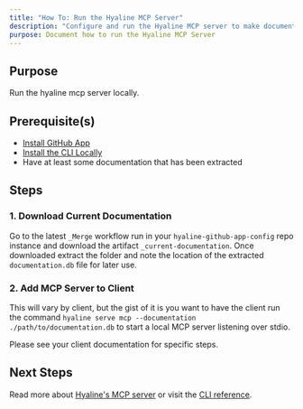 ```yaml
---
title: "How To: Run the Hyaline MCP Server"
description: "Configure and run the Hyaline MCP server to make documentation available to AI assistants."
purpose: Document how to run the Hyaline MCP Server
---
```

## Purpose
Run the hyaline mcp server locally.

## Prerequisite(s)
- [Install GitHub App](./install-github-app.md)
- [Install the CLI Locally](./install-cli-locally.md)
- Have at least some documentation that has been extracted

## Steps

### 1. Download Current Documentation
Go to the latest `_Merge` workflow run in your `hyaline-github-app-config` repo instance and download the artifact `_current-documentation`. Once downloaded extract the folder and note the location of the extracted `documentation.db` file for later use.

### 2. Add MCP Server to Client
This will vary by client, but the gist of it is you want to have the client run the command `hyaline serve mcp --documentation ./path/to/documentation.db` to start a local MCP server listening over stdio.

Please see your client documentation for specific steps.

## Next Steps
Read more about [Hyaline's MCP server](../explanation/mcp.md) or visit the [CLI reference](../reference/cli.md).